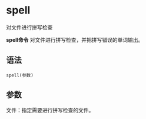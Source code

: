 spell
===

对文件进行拼写检查


**spell命令** 对文件进行拼写检查，并把拼写错误的单词输出。

##  语法

```
spell(参数)
```

##  参数

文件：指定需要进行拼写检查的文件。


